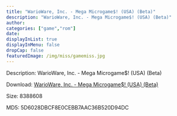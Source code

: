 ```yaml
---
title: "WarioWare, Inc. - Mega Microgame$! (USA) (Beta)"
description: "WarioWare, Inc. - Mega Microgame$! (USA) (Beta)"
author: 
categories: ["game","rom"]
date: 
displayInList: true
displayInMenu: false
dropCap: false
featuredImage: /img/miss/gamemiss.jpg
---
```


Description: WarioWare, Inc. - Mega Microgame$! (USA) (Beta)

Download: <a style="text-decoration:underline;" href="https://mega.nz/#!aCQ0HSCK!Q_9Pu4Q7vgZWfWuarl-2GS-Mj-N_fkABxE61yT46dxk" target = "_blank" rel = "nofollow" > WarioWare, Inc. - Mega Microgame$! (USA) (Beta)</a>

Size: 8388608

MD5: 5D6028DBCF8E0CEBB7AAC36B520D94DC

